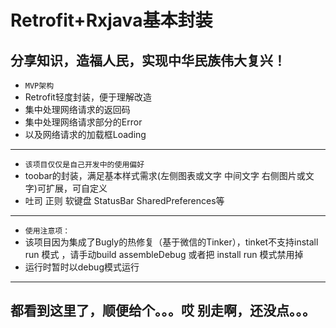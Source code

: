 # Retrofit+Rxjava基本封装

## 分享知识，造福人民，实现中华民族伟大复兴！

* `MVP架构`
* Retrofit轻度封装，便于理解改造
* 集中处理网络请求的返回码
* 集中处理网络请求部分的Error
* 以及网络请求的加载框Loading
---
* `该项目仅仅是自己开发中的使用偏好`
* toobar的封装，满足基本样式需求(左侧图表或文字 中间文字 右侧图片或文字)可扩展，可自定义
* 吐司 正则 软键盘 StatusBar SharedPreferences等
---
* `使用注意项：`
* 该项目因为集成了Bugly的热修复（基于微信的Tinker），tinket不支持install run 模式 ，请手动build assembleDebug 或者把 install run 模式禁用掉
* 运行时暂时以debug模式运行

---
都看到这里了，顺便给个。。。哎 别走啊，还没点。。。
---
